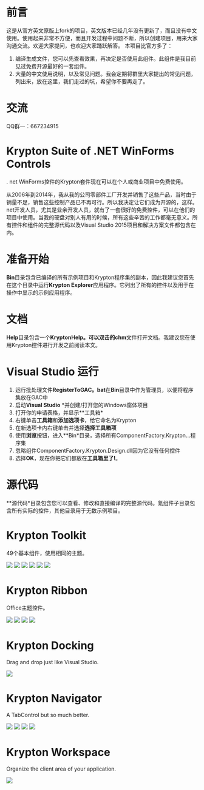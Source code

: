 # 前言 #
这是从官方英文原版上fork的项目，英文版本已经几年没有更新了，而且没有中文使用。使用起来非常不方便，而且开发过程中问题不断，所以创建项目，用来大家沟通交流。欢迎大家提问，也欢迎大家踊跃解答。
本项目比官方多了：
1. 编译生成文件，您可以先查看效果，再决定是否使用此组件。此组件是我目前见过免费开源最好的一套组件。
2. 大量的中文使用说明，以及常见问题。我会定期将群里大家提出的常见问题，列出来，放在这里，我们走过的坑，希望你不要再走了。

# 交流
QQ群一：667234915


# Krypton Suite of .NET WinForms Controls
. net WinForms控件的Krypton套件现在可以在个人或商业项目中免费使用。

从2006年到2014年，我从我的公司零部件工厂开发并销售了这些产品，当时由于销量不足，销售这些控制产品已不再可行。所以我决定让它们成为开源的，这样。net开发人员，尤其是业余开发人员，就有了一套很好的免费控件，可以在他们的项目中使用。当我的硬盘对别人有用的时候，所有这些辛苦的工作都毫无意义。所有控件和组件的完整源代码以及Visual Studio 2015项目和解决方案文件都包含在内。

# 准备开始 #
**Bin**目录包含已编译的所有示例项目和Krypton程序集的副本，因此我建议您首先在这个目录中运行**Krypton Explorer**应用程序。它列出了所有的控件以及用于在操作中显示的示例应用程序。

# 文档 #
**Help**目录包含一个**KryptonHelp。可以双击的chm**文件打开文档。我建议您在使用Krypton控件进行开发之前阅读本文。

# Visual Studio 运行 #
1. 运行批处理文件**RegisterToGAC。bat**在**Bin**目录中作为管理员，以便将程序集放在GAC中
2. 启动**Visual Studio** *并创建/打开您的Windows窗体项目
3. 打开你的申请表格，并显示**工具箱*
4. 右键单击**工具箱**和**添加选项卡**，给它命名为Krypton
5. 在新选项卡内右键单击并选择**选择工具箱项**
6. 使用**浏览**按钮，进入**Bin*目录，选择所有ComponentFactory.Krypton...程序集
7. 忽略组件ComponentFactory.Krypton.Design.dll因为它没有任何控件
8. 选择**OK**，现在你把它们都放在**工具箱里了!**。

# 源代码 #
**源代码*目录包含您可以查看、修改和直接编译的完整源代码。氪组件子目录包含所有实际的控件，其他目录用于无数示例项目。

# Krypton Toolkit
49个基本组件，使用相同的主题。

![](/Images/home_toolkit1.gif?raw=true)  ![](/Images/home_toolkit2.gif?raw=true)  ![](/Images/home_toolkit3.gif?raw=true)
![](/Images/home_toolkit4.gif?raw=true)  ![](/Images/home_toolkit5.gif?raw=true)  ![](/Images/home_toolkit6.gif?raw=true)

# Krypton Ribbon
Office主题控件。

![](/Images/p_ribbon1.gif?raw=true)  ![](/Images/p_ribbon2.gif?raw=true) 
![](/Images/p_ribbon3.gif?raw=true)  ![](/Images/p_ribbon4.gif?raw=true)


# Krypton Docking
Drag and drop just like Visual Studio.

![](/Images/KDocking.gif?raw=true)

# Krypton Navigator
A TabControl but so much better.

![](/Images/home_navigator1.gif?raw=true)  ![](/Images/home_navigator2.gif?raw=true)
![](/Images/home_navigator3.gif?raw=true)  ![](/Images/home_navigator4.gif?raw=true)

# Krypton Workspace
Organize the client area of your application.

![](/Images/KWSContext2.gif?raw=true)


